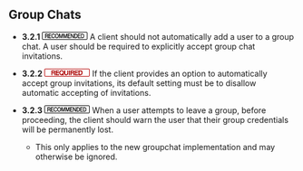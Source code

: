 Group Chats
-----------

- **3.2.1** ![](/badge/rec.png) A client should not automatically add a user to a group
  chat. A user should be required to explicitly accept group chat invitations.

- **3.2.2** ![](/badge/req.png) If the client provides an option to automatically accept
  group invitations, its default setting must be to disallow automatic
  accepting of invitations.

- **3.2.3** ![](/badge/rec.png) When a user attempts to leave a group, before proceeding,
  the client should warn the user that their group credentials will be
  permanently lost.
    - This only applies to the new groupchat implementation and may otherwise be ignored.
